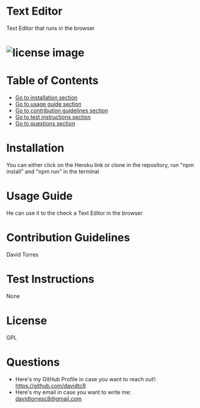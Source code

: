 # Text Editor

Text Editor that runs in the browser

# ![license image](https://img.shields.io/badge/license-GPL-brightgreen.svg)

# Table of Contents
- [Go to installation section](#-installation)
- [Go to usage guide section](#-usage-guide)
- [Go to contribution guidelines section](#-contribution-guidelines)
- [Go to test instructions section](#-test-instructions)
- [Go to questions section](#-questions)

# Installation
You can either click on the Heroku link or clone in the repository, run "npm install" and "npm run" in the terminal

# Usage Guide
He can use it to the check a Text Editor in the browser
# Contribution Guidelines
David Torres
# Test Instructions
None
# License
GPL
# Questions
- Here's my GitHub Profile in case you want to reach out!: https://github.com/davidtc8
- Here's my email in case you want to write me: davidtorresc8@gmail.com